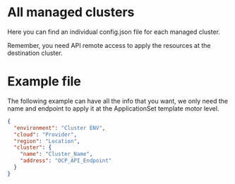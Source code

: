 # All managed clusters

Here you can find an individual config.json file for each managed cluster.

Remember, you need API remote access to apply the resources at the destination cluster.

# Example file

The following example can have all the info that you want, we only need the name and endpoint to apply it at the ApplicationSet template motor level.

````json
{
  "environment": "Cluster ENV",
  "cloud": "Provider",
  "region": "Location",
  "cluster": {
    "name": "Cluster_Name",
    "address": "OCP_API_Endpoint"
  }
}
````

